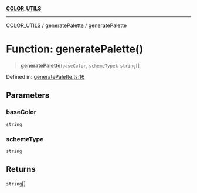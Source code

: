 [**COLOR_UTILS**](../../README.md)

***

[COLOR_UTILS](../../README.md) / [generatePalette](../README.md) / generatePalette

# Function: generatePalette()

> **generatePalette**(`baseColor`, `schemeType`): `string`[]

Defined in: [generatePalette.ts:16](https://github.com/dailker/everyutil/blob/54be0bab567ca8e189c5982902c59f3b7981d51d/src/color/generatePalette.ts#L16)

## Parameters

### baseColor

`string`

### schemeType

`string`

## Returns

`string`[]
